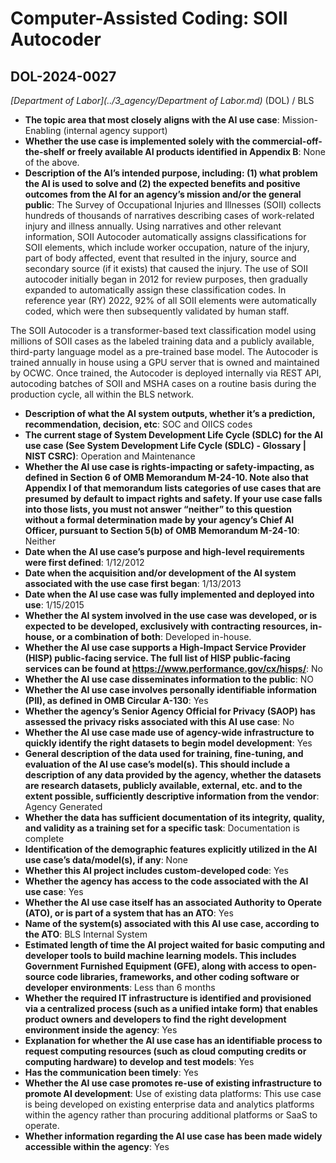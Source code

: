 # Computer-Assisted Coding: SOII Autocoder
## DOL-2024-0027
_[Department of Labor](../3_agency/Department of Labor.md)_ (DOL) / BLS


+ **The topic area that most closely aligns with the AI use case**: Mission-Enabling (internal agency support)
+ **Whether the use case is implemented solely with the commercial-off-the-shelf or freely available AI products identified in Appendix B**: None of the above.
+ **Description of the AI’s intended purpose, including: (1) what problem the AI is used to solve and (2) the expected benefits and positive outcomes from the AI for an agency’s mission and/or the general public**: The Survey of Occupational Injuries and Illnesses (SOII) collects hundreds of thousands of narratives describing cases of work-related injury and illness annually. Using narratives and other relevant information, SOII Autocoder automatically assigns classifications for SOII elements, which include worker occupation, nature of the injury, part of body affected, event that resulted in the injury, source and secondary source (if it exists) that caused the injury. The use of SOII autocoder initially began in 2012 for review purposes, then gradually expanded to automatically assign these classification codes. In reference year (RY) 2022, 92% of all SOII elements were automatically coded, which were then subsequently validated by human staff.

The SOII Autocoder is a transformer-based text classification model using millions of SOII cases as the labeled training data and a publicly available, third-party language model as a pre-trained base model. The Autocoder is trained annually in house using a GPU server that is owned and maintained by OCWC. Once trained, the Autocoder is deployed internally via REST API, autocoding batches of SOII and MSHA cases on a routine basis during the production cycle, all within the BLS network.
+ **Description of what the AI system outputs, whether it’s a prediction, recommendation, decision, etc**: SOC and OIICS codes
+ **The current stage of System Development Life Cycle (SDLC) for the AI use case (See System Development Life Cycle (SDLC) - Glossary | NIST CSRC)**: Operation and Maintenance
+ **Whether the AI use case is rights-impacting or safety-impacting, as defined in Section 6 of OMB Memorandum M-24-10. Note also that Appendix I of that memorandum lists categories of use cases that are presumed by default to impact rights and safety. If your use case falls into those lists, you must not answer “neither” to this question without a formal determination made by your agency’s Chief AI Officer, pursuant to Section 5(b) of OMB Memorandum M-24-10**: Neither
+ **Date when the AI use case’s purpose and high-level requirements were first defined**: 1/12/2012
+ **Date when the acquisition and/or development of the AI system associated with the use case first began**: 1/13/2013
+ **Date when the AI use case was fully implemented and deployed into use**: 1/15/2015
+ **Whether the AI system involved in the use case was developed, or is expected to be developed, exclusively with contracting resources, in-house, or a combination of both**: Developed in-house.
+ **Whether the AI use case supports a High-Impact Service Provider (HISP) public-facing service. The full list of HISP public-facing services can be found at https://www.performance.gov/cx/hisps/**: No
+ **Whether the AI use case disseminates information to the public**: NO
+ **Whether the AI use case involves personally identifiable information (PII), as defined in OMB Circular A-130**: Yes
+ **Whether the agency’s Senior Agency Official for Privacy (SAOP) has assessed the privacy risks associated with this AI use case**: No
+ **Whether the AI use case made use of agency-wide infrastructure to quickly identify the right datasets to begin model development**: Yes
+ **General description of the data used for training, fine-tuning, and evaluation of the AI use case’s model(s). This should include a description of any data provided by the agency, whether the datasets are research datasets, publicly available, external, etc. and to the extent possible, sufficiently descriptive information from the vendor**: Agency Generated
+ **Whether the data has sufficient documentation of its integrity, quality, and validity as a training set for a specific task**: Documentation is complete
+ **Identification of the demographic features explicitly utilized in the AI use case’s data/model(s), if any**: None
+ **Whether this AI project includes custom-developed code**: Yes
+ **Whether the agency has access to the code associated with the AI use case**: Yes
+ **Whether the AI use case itself has an associated Authority to Operate (ATO), or is part of a system that has an ATO**: Yes
+ **Name of the system(s) associated with this AI use case, according to the ATO**: BLS Internal System
+ **Estimated length of time the AI project waited for basic computing and developer tools to build machine learning models. This includes Government Furnished Equipment (GFE), along with access to open-source code libraries, frameworks, and other coding software or developer environments**: Less than 6 months
+ **Whether the required IT infrastructure is identified and provisioned via a centralized process (such as a unified intake form) that enables product owners and developers to find the right development environment inside the agency**: Yes
+ **Explanation for whether the AI use case has an identifiable process to request computing resources (such as cloud computing credits or computing hardware) to develop and test models**: Yes
+ **Has the communication been timely**: Yes
+ **Whether the AI use case promotes re-use of existing infrastructure to promote AI development**: Use of existing data platforms: This use case is being developed on existing enterprise data and analytics platforms within the agency rather than procuring additional platforms or SaaS to operate.
+ **Whether information regarding the AI use case has been made widely accessible within the agency**: Yes